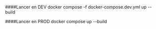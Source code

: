 ####Lancer en DEV
docker compose -f docker-compose.dev.yml up --build

####Lancer en PROD
docker compose up --build
